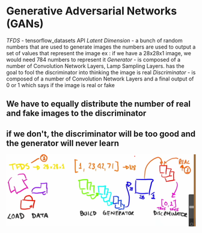 # Generative Adversarial Networks (GANs)

*TFDS* - tensorflow_datasets API
*Latent Dimension* - a bunch of random numbers that are used to generate images
    the numbers are used to output a set of values that represent the image
    ex : if we have a 28x28x1 image, we would need 784 numbers to represent it
*Generator* - is composed of a number of Convolution Network Layers, Lamp Sampling Layers.
    has the goal to fool the discriminator into thinking the image is real
*Discriminator* - is composed of a number of Convolution Network Layers and a final
    output of 0 or 1 which says if the image is real or fake

## We have to equally distribute the number of real and fake images to the discriminator
## if we don't, the discriminator will be too good and the generator will never learn

![steps](image.png)